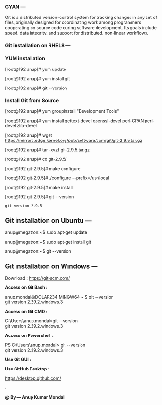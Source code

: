 
### GYAN —

Git is a distributed version-control system for tracking changes in any set of files, originally designed for coordinating work among programmers cooperating on source code during software development. Its goals include speed, data integrity, and support for distributed, non-linear workflows.

### Git installation on RHEL8 —

### YUM installation

[root@192 anup]#  yum update

[root@192 anup]#  yum install git 

[root@192 anup]#  git --version 


### Install Git from Source

[root@192 anup]# yum groupinstall "Development Tools"

[root@192 anup]# yum install gettext-devel openssl-devel perl-CPAN perl-devel zlib-devel


[root@192 anup]# wget https://mirrors.edge.kernel.org/pub/software/scm/git/git-2.9.5.tar.gz

[root@192 anup]# tar -xvzf git-2.9.5.tar.gz

[root@192 anup]# cd git-2.9.5/

[root@192 git-2.9.5]# make configure

[root@192 git-2.9.5]# ./configure --prefix=/usr/local

[root@192 git-2.9.5]# make install

[root@192 git-2.9.5]# git --version

```git version 2.9.5```


## Git installation on Ubuntu —

anup@megatron:~$ sudo apt-get update

anup@megatron:~$ sudo apt-get install git

anup@megatron:~$ git --version


## Git installation on Windows —

Download : https://git-scm.com/

**Access on Git Bash :**

anup.mondal@DOLAP234 MINGW64 ~
$ git --version  
git version 2.29.2.windows.3

**Access on Git CMD :**

C:\Users\anup.mondal>git --version                                                                                      
git version 2.29.2.windows.3                                                                                                        
                
**Access on Powershell :**

PS C:\Users\anup.mondal> git --version                                                                                   
git version 2.29.2.windows.3    


**Use Git GUI :**

**Use GitHub Desktop :**

https://desktop.github.com/


.
  
**@ By — Anup Kumar Mondal**


